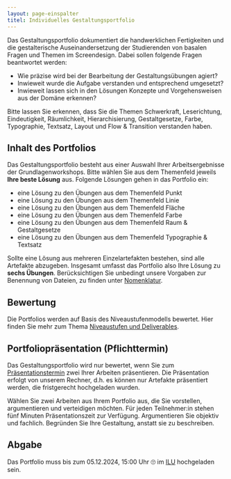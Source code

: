 ```yaml
---
layout: page-einspalter
titel: Individuelles Gestaltungsportfolio
---
```


Das Gestaltungsportfolio dokumentiert die handwerklichen Fertigkeiten und die gestalterische Auseinandersetzung der Studierenden von basalen Fragen und Themen im Screendesign. Dabei sollen folgende Fragen beantwortet werden:

- Wie präzise wird bei der Bearbeitung der Gestaltungsübungen agiert?
- Inwieweit wurde die Aufgabe verstanden und entsprechend umgesetzt?
- Inwieweit lassen sich in den Lösungen Konzepte und Vorgehensweisen aus der Domäne erkennen?

Bitte lassen Sie erkennen, dass Sie die Themen Schwerkraft, Leserichtung, Eindeutigkeit, Räumlichkeit, Hierarchisierung, Gestaltgesetze, Farbe, Typographie, Textsatz, Layout und Flow & Transition verstanden haben.

## Inhalt des Portfolios

Das Gestaltungsportfolio besteht aus einer Auswahl Ihrer Arbeitsergebnisse der Grundlagenworkshops. Bitte wählen Sie aus dem Themenfeld jeweils **Ihre beste Lösung** aus. Folgende Lösungen gehen in das Portfolio ein:

- eine Lösung zu den Übungen aus dem Themenfeld Punkt
- eine Lösung zu den Übungen aus dem Themenfeld Linie
- eine Lösung zu den Übungen aus dem Themenfeld Fläche
- eine Lösung zu den Übungen aus dem Themenfeld Farbe
- eine Lösung zu den Übungen aus dem Themenfeld Raum & Gestaltgesetze
- eine Lösung zu den Übungen aus dem Themenfeld Typographie & Textsatz


Sollte eine Lösung aus mehreren Einzelartefakten bestehen, sind alle Artefakte abzugeben. Insgesamt umfasst das Portfolio also Ihre Lösung zu **sechs Übungen**. Berücksichtigen Sie unbedingt unsere Vorgaben zur Benennung von Dateien, zu finden unter [Nomenklatur](/mi-bachelor-screendesign/nomenklatur).

## Bewertung

Die Portfolios werden auf Basis des Niveaustufenmodells bewertet. Hier finden Sie mehr zum Thema [Niveaustufen und Deliverables](/mi-bachelor-screendesign/niveaustufen).

## Portfoliopräsentation (Pflichttermin)

Das Gestaltungsportfolio wird nur bewertet, wenn Sie zum [Präsentationstermin](/mi-bachelor-screendesign/lehrveranstaltungen/076-orga-portfoliopraesentation/) zwei Ihrer Arbeiten präsentieren. Die Präsentation erfolgt von unserem Rechner, d.h. es können nur Artefakte präsentiert werden, die fristgerecht hochgeladen wurden. 

Wählen Sie zwei Arbeiten aus Ihrem Portfolio aus, die Sie vorstellen, argumentieren und verteidigen möchten. Für jeden Teilnehmer:in stehen fünf Minuten Präsentationszeit zur Verfügung. Argumentieren Sie objektiv und fachlich. Begründen Sie Ihre Gestaltung, anstatt sie zu beschreiben.

## Abgabe
Das Portfolio muss bis zum 05.12.2024, 15:00 Uhr 🙄 im [ILU](https://ilu.th-koeln.de/ilias.php?baseClass=ilExerciseHandlerGUI&ref_id=452326&cmd=showOverview) hochgeladen sein.
